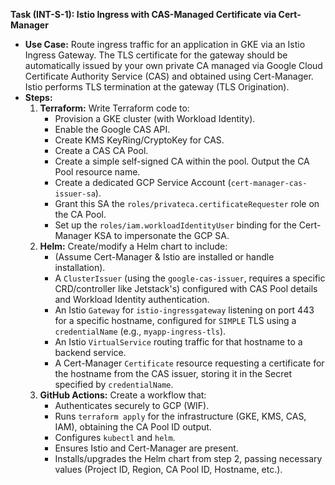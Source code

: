 **Task (INT-S-1): Istio Ingress with CAS-Managed Certificate via Cert-Manager**

*   **Use Case:** Route ingress traffic for an application in GKE via an Istio Ingress Gateway. The TLS certificate for the gateway should be automatically issued by your own private CA managed via Google Cloud Certificate Authority Service (CAS) and obtained using Cert-Manager. Istio performs TLS termination at the gateway (TLS Origination).
*   **Steps:**
    1.  **Terraform:** Write Terraform code to:
        *   Provision a GKE cluster (with Workload Identity).
        *   Enable the Google CAS API.
        *   Create KMS KeyRing/CryptoKey for CAS.
        *   Create a CAS CA Pool.
        *   Create a simple self-signed CA within the pool. Output the CA Pool resource name.
        *   Create a dedicated GCP Service Account (`cert-manager-cas-issuer-sa`).
        *   Grant this SA the `roles/privateca.certificateRequester` role on the CA Pool.
        *   Set up the `roles/iam.workloadIdentityUser` binding for the Cert-Manager KSA to impersonate the GCP SA.
    2.  **Helm:** Create/modify a Helm chart to include:
        *   (Assume Cert-Manager & Istio are installed or handle installation).
        *   A `ClusterIssuer` (using the `google-cas-issuer`, requires a specific CRD/controller like Jetstack's) configured with CAS Pool details and Workload Identity authentication.
        *   An Istio `Gateway` for `istio-ingressgateway` listening on port 443 for a specific hostname, configured for `SIMPLE` TLS using a `credentialName` (e.g., `myapp-ingress-tls`).
        *   An Istio `VirtualService` routing traffic for that hostname to a backend service.
        *   A Cert-Manager `Certificate` resource requesting a certificate for the hostname from the CAS issuer, storing it in the Secret specified by `credentialName`.
    3.  **GitHub Actions:** Create a workflow that:
        *   Authenticates securely to GCP (WIF).
        *   Runs `terraform apply` for the infrastructure (GKE, KMS, CAS, IAM), obtaining the CA Pool ID output.
        *   Configures `kubectl` and `helm`.
        *   Ensures Istio and Cert-Manager are present.
        *   Installs/upgrades the Helm chart from step 2, passing necessary values (Project ID, Region, CA Pool ID, Hostname, etc.).
